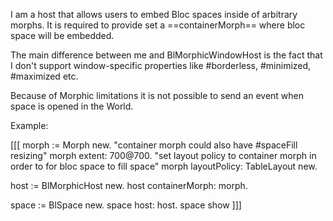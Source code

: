 I am a host that allows users to embed Bloc spaces inside of arbitrary morphs.
It is required to provide set a ==containerMorph== where bloc space will be embedded.

The main difference between me and BlMorphicWindowHost is the fact that I don't support window-specific properties like #borderless, #minimized, #maximized etc.

Because of Morphic limitations it is not possible to send an event when space is opened in the World.

Example:

[[[
morph := Morph new.
"container morph could also have #spaceFill resizing"
morph extent: 700@700.
"set layout policy to container morph in order to for bloc space to fill space"
morph layoutPolicy: TableLayout new.

host := BlMorphicHost new.
host containerMorph: morph.

space := BlSpace new.
space host: host.
space show
]]]